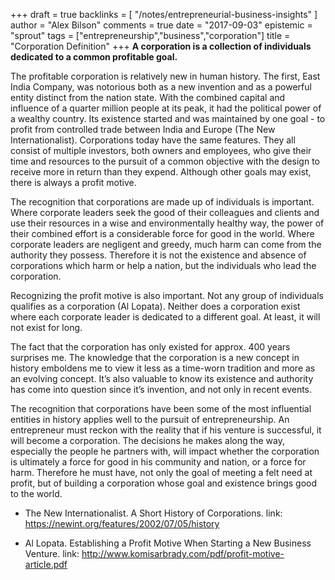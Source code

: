 +++
draft = true
backlinks = [
  "/notes/entrepreneurial-business-insights"
]
author = "Alex Bilson"
comments = true
date = "2017-09-03"
epistemic = "sprout"
tags = ["entrepreneurship","business","corporation"]
title = "Corporation Definition"
+++
**A corporation is a collection of individuals dedicated to a common profitable goal.**

The profitable corporation is relatively new in human history.  The first, East India Company, was notorious both as a new invention and as a powerful entity distinct from the nation state.  With the combined capital and influence of a quarter million people at its peak, it had the political power of a wealthy country.  Its existence started and was maintained by one goal - to profit from controlled trade between India and Europe (The New Internationalist).
Corporations today have the same features.  They all consist of multiple investors, both owners and employees, who give their time and resources to the pursuit of a common objective with the design to receive more in return than they expend.  Although other goals may exist, there is always a profit motive.

The recognition that corporations are made up of individuals is important.  Where corporate leaders seek the good of their colleagues and clients and use their resources in a wise and environmentally healthy way, the power of their combined effort is a considerable force for good in the world.  Where corporate leaders are negligent and greedy, much harm can come from the authority they possess.  Therefore it is not the existence and absence of corporations which harm or help a nation, but the individuals who lead the corporation.

Recognizing the profit motive is also important.  Not any group of individuals qualifies as a corporation (Al Lopata).  Neither does a corporation exist where each corporate leader is dedicated to a different goal.  At least, it will not exist for long.

The fact that the corporation has only existed for approx. 400 years surprises me.  The knowledge that the corporation is a new concept in history emboldens me to view it less as a time-worn tradition and more as an evolving concept.  It’s also valuable to know its existence and authority has come into question since it’s invention, and not only in recent events.

The recognition that corporations have been some of the most influential entities in history applies well to the pursuit of entrepreneurship.  An entrepreneur must reckon with the reality that if his venture is successful, it will become a corporation.  The decisions he makes along the way, especially the people he partners with, will impact whether the corporation is ultimately a force for good in his community and nation, or a force for harm.  Therefore he must have, not only the goal of meeting a felt need at profit, but of building a corporation whose goal and existence brings good to the world.

- The New Internationalist. A Short History of Corporations. link: https://newint.org/features/2002/07/05/history

- Al Lopata. Establishing a Profit Motive When Starting a New Business Venture. link: http://www.komisarbrady.com/pdf/profit-motive-article.pdf
